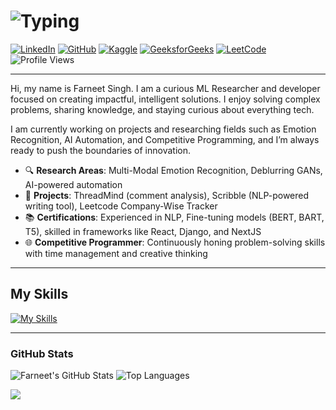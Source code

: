 # ![Typing](https://readme-typing-svg.demolab.com?font=Fira+Code&weight=500&size=26&pause=1000&color=FFCC00&center=true&vCenter=true&width=550&lines=The+Force+will+be+with+you%2C+always.)

[![LinkedIn](https://img.shields.io/badge/LinkedIn-0A66C2?style=for-the-badge&logo=linkedin&logoColor=white)](https://www.linkedin.com/in/farneet-singh-6b155b208/)
[![GitHub](https://img.shields.io/badge/GitHub-181717?style=for-the-badge&logo=github&logoColor=white)](https://github.com/farneet24)
[![Kaggle](https://img.shields.io/badge/Kaggle-20BEFF?style=for-the-badge&logo=kaggle&logoColor=white)](https://www.kaggle.com/farneetsingh24)
[![GeeksforGeeks](https://img.shields.io/badge/GeeksforGeeks-0F9D58?style=for-the-badge&logo=geeksforgeeks&logoColor=white)](https://auth.geeksforgeeks.org/user/farneetsinghabhi/)
[![LeetCode](https://img.shields.io/badge/LeetCode-FFA116?style=for-the-badge&logo=leetcode&logoColor=white)](https://leetcode.com/farneetsinghabhi/)
![Profile Views](https://komarev.com/ghpvc/?username=farneet24&label=Profile%20views&color=0e75b6&style=for-the-badge)

---

Hi, my name is Farneet Singh. I am a curious ML Researcher and developer focused on creating impactful, intelligent solutions. I enjoy solving complex problems, sharing knowledge, and staying curious about everything tech. 

I am currently working on projects and researching fields such as Emotion Recognition, AI Automation, and Competitive Programming, and I’m always ready to push the boundaries of innovation.

- 🔍 **Research Areas**: Multi-Modal Emotion Recognition, Deblurring GANs, AI-powered automation
- 🚀 **Projects**: ThreadMind (comment analysis), Scribble (NLP-powered writing tool), Leetcode Company-Wise Tracker
- 📚 **Certifications**: Experienced in NLP, Fine-tuning models (BERT, BART, T5), skilled in frameworks like React, Django, and NextJS
- 🌐 **Competitive Programmer**: Continuously honing problem-solving skills with time management and creative thinking

---

## My Skills
[![My Skills](https://skillicons.dev/icons?i=python,c,cpp,js,pytorch,tensorflow,react,django,nextjs,postgres,r,mqsql,flask,gcp,opencv,git,docker)](https://skillicons.dev)

---

### GitHub Stats
![Farneet's GitHub Stats](https://github-readme-stats.vercel.app/api?username=farneet24&show_icons=true&theme=radical)
![Top Languages](https://github-readme-stats.vercel.app/api/top-langs/?username=farneet24&layout=compact&theme=radical)

![](https://raw.githubusercontent.com/mayhemantt/mayhemantt/Update/svg/Bottom.svg)

